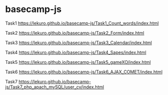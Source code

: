 # basecamp-js

Task1 https://lekuro.github.io/basecamp-js/Task1_Count_words/index.html

Task2 https://lekuro.github.io/basecamp-js/Task2_Form/index.html

Task3 https://lekuro.github.io/basecamp-js/Task3_Calendar/index.html

Task4 https://lekuro.github.io/basecamp-js/Task4_Sapes/index.html

Task5 https://lekuro.github.io/basecamp-js/Task5_gameXO/index.html

Task6 https://lekuro.github.io/basecamp-js/Task6_AJAX_COMET/index.html

Task7 https://lekuro.github.io/basecamp-js/Task7_php_apach_mySQL/user_cv/index.html
